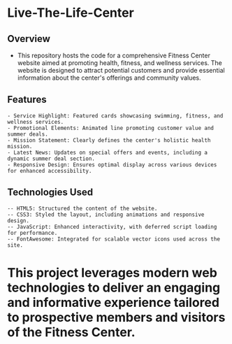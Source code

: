 # Live-The-Life-Center
## Overview
- This repository hosts the code for a comprehensive Fitness Center website aimed at promoting health, fitness, and wellness services. The website is designed to attract potential customers and provide essential information about the center's offerings and community values.
## Features

    - Service Highlight: Featured cards showcasing swimming, fitness, and wellness services.
    - Promotional Elements: Animated line promoting customer value and summer deals.
    - Mission Statement: Clearly defines the center's holistic health mission.
    - Latest News: Updates on special offers and events, including a dynamic summer deal section.
    - Responsive Design: Ensures optimal display across various devices for enhanced accessibility.

## Technologies Used

    -- HTML5: Structured the content of the website.
    -- CSS3: Styled the layout, including animations and responsive design.
    -- JavaScript: Enhanced interactivity, with deferred script loading for performance.
    -- FontAwesome: Integrated for scalable vector icons used across the site.

# This project leverages modern web technologies to deliver an engaging and informative experience tailored to prospective members and visitors of the Fitness Center.
